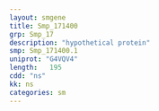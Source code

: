 ```yaml
---
layout: smgene
title: Smp_171400
grp: Smp_17
description: "hypothetical protein"
smp: Smp_171400.1
uniprot: "G4VQV4"
length:   195
cdd: "ns"
kk: ns
categories: sm
---
```

